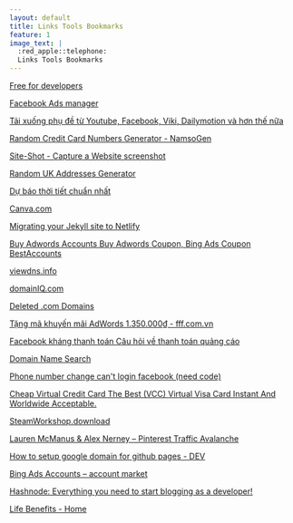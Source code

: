 ```yaml
---
layout: default
title: Links Tools Bookmarks
feature: 1
image_text: |
  :red_apple::telephone:
  Links Tools Bookmarks
---
```


[Free for developers](https://free-for.dev/#/)

[Facebook Ads manager](https://www.facebook.com/business/tools/ads-manager)

[Tải xuống phụ đề từ Youtube, Facebook, Viki, Dailymotion và hơn thế nữa](https://savesubs.com/vi)

[Random Credit Card Numbers Generator - NamsoGen](https://namso-gen.com)

[Site-Shot - Capture a Website screenshot](https://www.site-shot.com)

[Random UK Addresses Generator](https://www.doogal.co.uk/RandomAddresses.php)

[Dự báo thời tiết chuẩn nhất](https://darksky.net/forecast/10.997,106.671/us12/en)

[Canva.com](https://www.canva.com)

[Migrating your Jekyll site to Netlify](https://www.netlify.com/blog/2017/05/11/migrating-your-jekyll-site-to-netlify/)

[Buy Adwords Accounts Buy Adwords Coupon, Bing Ads Coupon BestAccounts](https://bestaccounts.net)

[viewdns.info](https://viewdns.info/)

[domainIQ.com](https://www.domainiq.com)

[Deleted .com Domains](https://member.expireddomains.net/domains/expiredcom/?start=10200&flimit=200&fmaxhost=5&fonlycharhost=1&fwhois=22&o=domainpop&r=d#listing)

[Tặng mã khuyến mãi AdWords 1.350.000₫ - fff.com.vn](https://fff.com.vn/tang-ma-khuyen-mai-adwords-coupon-1-350-000/)

[Facebook kháng thanh toán Câu hỏi về thanh toán quảng cáo](https://business.facebook.com/help/contact/649167531904667?ref=4)

[Domain Name Search](https://domaintyper.com)

[Phone number change can't login facebook (need code)](https://www.facebook.com/help/contact/357439354283890)

[Cheap Virtual Credit Card The Best (VCC) Virtual Visa Card Instant And Worldwide Acceptable.](https://vcc.is/#fbadsvcc)

[SteamWorkshop.download](http://steamworkshop.download)

[Lauren McManus & Alex Nerney – Pinterest Traffic Avalanche](https://mega.nz/folder/sc0lkCgR#e-NGbxleT1JzZQXRTOD0JA/folder/Zd9jmYRL)

[How to setup google domain for github pages - DEV](https://dev.to/trentyang/how-to-setup-google-domain-for-github-pages-1p58)

[Bing Ads Accounts – account market](https://accountmarket.digital/product/bass-super-loud-snail-horn-2-3/)

[Hashnode: Everything you need to start blogging as a developer!](https://hashnode.com)

[Life Benefits - Home](https://www.life-benefits.com)


<style>
  h2 + p { margin-top: -1.2em; font-size: .8em; }
  article ul { list-style: square; }
</style>
